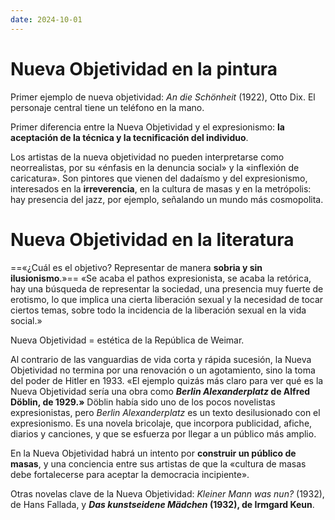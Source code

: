 ```yaml
---
date: 2024-10-01
---
```

# Nueva Objetividad en la pintura
Primer ejemplo de nueva objetividad: _An die Schönheit_ (1922), Otto Dix. El personaje central tiene un teléfono en la mano.

Primer diferencia entre la Nueva Objetividad y el expresionismo: **la aceptación de la técnica y la tecnificación del individuo**.

Los artistas de la nueva objetividad no pueden interpretarse como neorrealistas, por su «énfasis en la denuncia social» y la «inflexión de caricatura». Son pintores que vienen del dadaísmo y del expresionismo, interesados en la **irreverencia**, en la cultura de masas y en la metrópolis: hay presencia del jazz, por ejemplo, señalando un mundo más cosmopolita. 

# Nueva Objetividad en la literatura
==«¿Cuál es el objetivo? Representar de manera **sobria y sin ilusionismo**.»== «Se acaba el pathos expresionista, se acaba la retórica, hay una búsqueda de representar la sociedad, una presencia muy fuerte de erotismo, lo que implica una cierta liberación sexual y la necesidad de tocar ciertos temas, sobre todo la incidencia de la liberación sexual en la vida social.»

Nueva Objetividad = estética de la República de Weimar.

Al contrario de las vanguardias de vida corta y rápida sucesión, la Nueva Objetividad no termina por una renovación o un agotamiento, sino la toma del poder de Hitler en 1933.
«El ejemplo quizás más claro para ver qué es la Nueva Objetividad sería una obra como ***Berlin Alexanderplatz* de Alfred Döblin, de 1929.»** Döblin había sido uno de los pocos novelistas expresionistas, pero *Berlin Alexanderplatz* es un texto desilusionado con el expresionismo. Es una novela bricolaje, que incorpora publicidad, afiche, diarios y canciones, y que se esfuerza por llegar a un público más amplio. 

En la Nueva Objetividad habrá un intento por **construir un público de masas**, y una conciencia entre sus artistas de que la «cultura de masas debe fortalecerse para aceptar la democracia incipiente».

Otras novelas clave de la Nueva Objetividad: *Kleiner Mann was nun?* (1932), de Hans Fallada, y ***Das kunstseidene Mädchen* (1932), de Irmgard Keun**. 